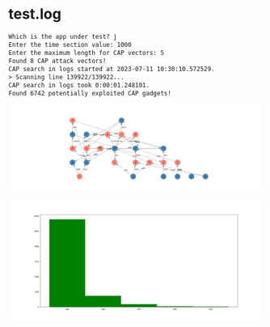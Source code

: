 # test.log

```text
Which is the app under test? j
Enter the time section value: 1000
Enter the maximum length for CAP vectors: 5
Found 8 CAP attack vectors!
CAP search in logs started at 2023-07-11 10:30:10.572529.
> Scanning line 139922/139922...
CAP search in logs took 0:00:01.248101.
Found 6742 potentially exploited CAP gadgets!
```

![graph](https://github.com/edoardottt/offensive-onos/blob/main/detection/log-analysis/tests/v4/graph.png)

![distribution](https://github.com/edoardottt/offensive-onos/blob/main/detection/log-analysis/tests/v4/distribution.png)
